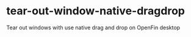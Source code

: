 tear-out-window-native-dragdrop
===============================

Tear out windows with use native drag and drop on OpenFin desktop
